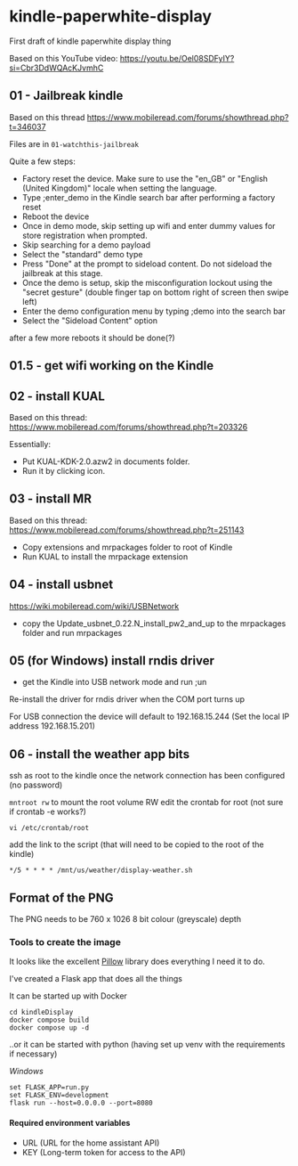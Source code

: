# kindle-paperwhite-display
First draft of kindle paperwhite display thing

Based on this YouTube video: https://youtu.be/Oel08SDFyIY?si=Cbr3DdWQAcKJvmhC


## 01 - Jailbreak kindle

Based on this thread https://www.mobileread.com/forums/showthread.php?t=346037

Files are in `01-watchthis-jailbreak`

Quite a few steps:

- Factory reset the device. Make sure to use the "en_GB" or "English (United Kingdom)" locale when setting the language.
- Type ;enter_demo in the Kindle search bar after performing a factory reset
- Reboot the device
- Once in demo mode, skip setting up wifi and enter dummy values for store registration when prompted.
- Skip searching for a demo payload
- Select the "standard" demo type
- Press "Done" at the prompt to sideload content. Do not sideload the jailbreak at this stage.
- Once the demo is setup, skip the misconfiguration lockout using the "secret gesture" (double finger tap on bottom right of screen then swipe left)
- Enter the demo configuration menu by typing ;demo into the search bar
- Select the "Sideload Content" option

after a few more reboots it should be done(?)

## 01.5 - get wifi working on the Kindle

## 02 - install KUAL

Based on this thread: https://www.mobileread.com/forums/showthread.php?t=203326

Essentially: 

- Put KUAL-KDK-2.0.azw2 in documents folder.
- Run it by clicking icon.

## 03 - install MR

Based on this thread: https://www.mobileread.com/forums/showthread.php?t=251143

- Copy extensions and mrpackages folder to root of Kindle
- Run KUAL to install the mrpackage extension

## 04 - install usbnet

https://wiki.mobileread.com/wiki/USBNetwork

- copy the Update_usbnet_0.22.N_install_pw2_and_up to the mrpackages folder and run mrpackages

## 05 (for Windows) install rndis driver

- get the Kindle into USB network mode and run ;un

Re-install the driver for rndis driver when the COM port turns up

For USB connection the device will default to 192.168.15.244 
(Set the local IP address 192.168.15.201)

## 06 - install the weather app bits

ssh as root to the kindle once the network connection has been configured (no password)

`mntroot rw` to mount the root volume RW
edit the crontab for root (not sure if crontab -e works?)

`vi /etc/crontab/root`

add the link to the script (that will need to be copied to the root of the kindle)

```
*/5 * * * * /mnt/us/weather/display-weather.sh
```

## Format of the PNG

The PNG needs to be 760 x 1026 8 bit colour (greyscale) depth

### Tools to create the image

It looks like the excellent [Pillow](https://pillow.readthedocs.io/en/stable/) library does everything I need it to do.

I've created a Flask app that does all the things

It can be started up with Docker

```
cd kindleDisplay
docker compose build
docker compose up -d
```

..or it can be started with python (having set up venv with the requirements if necessary)

*Windows*
```
set FLASK_APP=run.py
set FLASK_ENV=development
flask run --host=0.0.0.0 --port=8080
```


#### Required environment variables

- URL (URL for the home assistant API)
- KEY (Long-term token for access to the API)